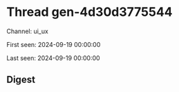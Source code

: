 # Thread gen-4d30d3775544
Channel: ui_ux

First seen: 2024-09-19 00:00:00

Last seen: 2024-09-19 00:00:00

## Digest


